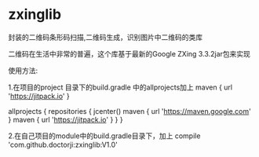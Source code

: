 # zxinglib
封装的二维码条形码扫描,二维码生成，识别图片中二维码的类库


二维码在生活中非常的普遍，这个库基于最新的Google ZXing 3.3.2jar包来实现


使用方法:



1.在项目的project 目录下的build.gradle 中的allprojects加上 maven { url 'https://jitpack.io' }



allprojects {
    repositories {
        jcenter()
        maven { url 'https://maven.google.com' }
        maven { url 'https://jitpack.io' }
    }
}



2.在自己项目的module中的build.gradle目录下，加上 compile 'com.github.doctorji:zxinglib:V1.0'
